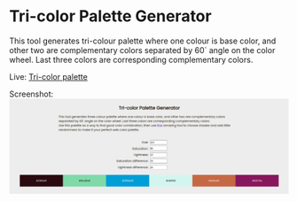 # Tri-color Palette Generator
This tool generates tri-colour palette where one colour is base color, and other two are complementary colors separated by 60` angle on the color wheel. Last three colors are corresponding complementary colors.

Live: <a href="https://himanshumittal01.github.io/tri-color-palette/">Tri-color palette</a>

Screenshot:
<img src="media/live_ss1.png" alt="Tri-color Palette Generator">
